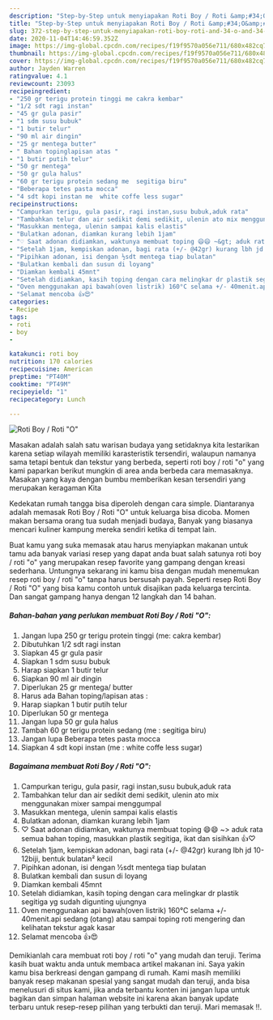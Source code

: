 ```yaml
---
description: "Step-by-Step untuk menyiapakan Roti Boy / Roti &amp;#34;O&amp;#34; Luar biasa"
title: "Step-by-Step untuk menyiapakan Roti Boy / Roti &amp;#34;O&amp;#34; Luar biasa"
slug: 372-step-by-step-untuk-menyiapakan-roti-boy-roti-and-34-o-and-34-luar-biasa
date: 2020-11-04T14:46:59.352Z
image: https://img-global.cpcdn.com/recipes/f19f9570a056e711/680x482cq70/roti-boy-roti-o-foto-resep-utama.jpg
thumbnail: https://img-global.cpcdn.com/recipes/f19f9570a056e711/680x482cq70/roti-boy-roti-o-foto-resep-utama.jpg
cover: https://img-global.cpcdn.com/recipes/f19f9570a056e711/680x482cq70/roti-boy-roti-o-foto-resep-utama.jpg
author: Jayden Warren
ratingvalue: 4.1
reviewcount: 23093
recipeingredient:
- "250 gr terigu protein tinggi me cakra kembar"
- "1/2 sdt ragi instan"
- "45 gr gula pasir"
- "1 sdm susu bubuk"
- "1 butir telur"
- "90 ml air dingin"
- "25 gr mentega butter"
- " Bahan topinglapisan atas "
- "1 butir putih telur"
- "50 gr mentega"
- "50 gr gula halus"
- "60 gr terigu protein sedang me  segitiga biru"
- "Beberapa tetes pasta mocca"
- "4 sdt kopi instan me  white coffe less sugar"
recipeinstructions:
- "Campurkan terigu, gula pasir, ragi instan,susu bubuk,aduk rata"
- "Tambahkan telur dan air sedikit demi sedikit, ulenin ato mix menggunakan mixer sampai menggumpal"
- "Masukkan mentega, ulenin sampai kalis elastis"
- "Bulatkan adonan, diamkan kurang lebih 1jam"
- "♡ Saat adonan didiamkan, waktunya membuat toping 😄😄 ~&gt; aduk rata semua bahan toping, masukkan plastik segitiga, ikat dan sisihkan 👍♡"
- "Setelah 1jam, kempiskan adonan, bagi rata (+/- @42gr) kurang lbh jd 10-12biji, bentuk bulatan² kecil"
- "Pipihkan adonan, isi dengan ½sdt mentega tiap bulatan"
- "Bulatkan kembali dan susun di loyang"
- "Diamkan kembali 45mnt"
- "Setelah didiamkan, kasih toping dengan cara melingkar dr plastik segitiga yg sudah digunting ujungnya"
- "Oven menggunakan api bawah(oven listrik) 160°C selama +/- 40menit.api sedang (otang) atau sampai toping roti mengering dan kelihatan tekstur agak kasar"
- "Selamat mencoba 👍😍"
categories:
- Recipe
tags:
- roti
- boy
- 

katakunci: roti boy  
nutrition: 170 calories
recipecuisine: American
preptime: "PT40M"
cooktime: "PT49M"
recipeyield: "1"
recipecategory: Lunch

---
```



![Roti Boy / Roti &#34;O&#34;](https://img-global.cpcdn.com/recipes/f19f9570a056e711/680x482cq70/roti-boy-roti-o-foto-resep-utama.jpg)

Masakan adalah salah satu warisan budaya yang setidaknya kita lestarikan karena setiap wilayah memiliki karasteristik tersendiri, walaupun namanya sama tetapi bentuk dan tekstur yang berbeda, seperti roti boy / roti &#34;o&#34; yang kami paparkan berikut mungkin di area anda berbeda cara memasaknya. Masakan yang kaya dengan bumbu memberikan kesan tersendiri yang merupakan keragaman Kita

Kedekatan rumah tangga bisa diperoleh dengan cara simple. Diantaranya adalah memasak Roti Boy / Roti &#34;O&#34; untuk keluarga bisa dicoba. Momen makan bersama orang tua sudah menjadi budaya, Banyak yang biasanya mencari kuliner kampung mereka sendiri ketika di tempat lain.



Buat kamu yang suka memasak atau harus menyiapkan makanan untuk tamu ada banyak variasi resep yang dapat anda buat salah satunya roti boy / roti &#34;o&#34; yang merupakan resep favorite yang gampang dengan kreasi sederhana. Untungnya sekarang ini kamu bisa dengan mudah menemukan resep roti boy / roti &#34;o&#34; tanpa harus bersusah payah.
Seperti resep Roti Boy / Roti &#34;O&#34; yang bisa kamu contoh untuk disajikan pada keluarga tercinta. Dan sangat gampang hanya dengan 12 langkah dan 14 bahan.


<!--inarticleads1-->

##### Bahan-bahan yang perlukan membuat Roti Boy / Roti &#34;O&#34;:

1. Jangan lupa 250 gr terigu protein tinggi (me: cakra kembar)
1. Dibutuhkan 1/2 sdt ragi instan
1. Siapkan 45 gr gula pasir
1. Siapkan 1 sdm susu bubuk
1. Harap siapkan 1 butir telur
1. Siapkan 90 ml air dingin
1. Diperlukan 25 gr mentega/ butter
1. Harus ada  Bahan toping/lapisan atas :
1. Harap siapkan 1 butir putih telur
1. Diperlukan 50 gr mentega
1. Jangan lupa 50 gr gula halus
1. Tambah 60 gr terigu protein sedang (me : segitiga biru)
1. Jangan lupa Beberapa tetes pasta mocca
1. Siapkan 4 sdt kopi instan (me : white coffe less sugar)




<!--inarticleads2-->

##### Bagaimana membuat  Roti Boy / Roti &#34;O&#34;:

1. Campurkan terigu, gula pasir, ragi instan,susu bubuk,aduk rata
1. Tambahkan telur dan air sedikit demi sedikit, ulenin ato mix menggunakan mixer sampai menggumpal
1. Masukkan mentega, ulenin sampai kalis elastis
1. Bulatkan adonan, diamkan kurang lebih 1jam
1. ♡ Saat adonan didiamkan, waktunya membuat toping 😄😄 ~&gt; aduk rata semua bahan toping, masukkan plastik segitiga, ikat dan sisihkan 👍♡
1. Setelah 1jam, kempiskan adonan, bagi rata (+/- @42gr) kurang lbh jd 10-12biji, bentuk bulatan² kecil
1. Pipihkan adonan, isi dengan ½sdt mentega tiap bulatan
1. Bulatkan kembali dan susun di loyang
1. Diamkan kembali 45mnt
1. Setelah didiamkan, kasih toping dengan cara melingkar dr plastik segitiga yg sudah digunting ujungnya
1. Oven menggunakan api bawah(oven listrik) 160°C selama +/- 40menit.api sedang (otang) atau sampai toping roti mengering dan kelihatan tekstur agak kasar
1. Selamat mencoba 👍😍




Demikianlah cara membuat roti boy / roti &#34;o&#34; yang mudah dan teruji. Terima kasih buat waktu anda untuk membaca artikel makanan ini. Saya yakin kamu bisa berkreasi dengan gampang di rumah. Kami masih memiliki banyak resep makanan spesial yang sangat mudah dan teruji, anda bisa menelusuri di situs kami, jika anda terbantu konten ini jangan lupa untuk bagikan dan simpan halaman website ini karena akan banyak update terbaru untuk resep-resep pilihan yang terbukti dan teruji. Mari memasak !!. 
